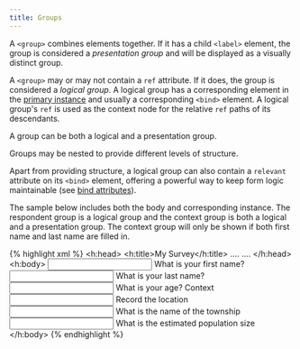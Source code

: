 ```yaml
---
title: Groups
---
```


A `<group>` combines elements together. If it has a child `<label>` element, the group is considered a _presentation group_ and will be displayed as a visually distinct group.

A `<group>` may or may not contain a `ref` attribute. If it does, the group is considered a _logical group_. A logical group has a corresponding element in the [primary instance](#instance) and usually a corresponding `<bind>` element. A logical group's `ref` is used as the context node for the relative `ref` paths of its descendants. 

A group can be both a logical and a presentation group. 

Groups may be nested to provide different levels of structure.

Apart from providing structure, a logical group can also contain a `relevant` attribute on its `<bind>` element, offering a powerful way to keep form logic maintainable (see [bind attributes](#bind-attributes)). 

The sample below includes both the body and corresponding instance. The respondent group is a logical group and the context group is both a logical and a presentation group. The context group will only be shown if both first name and last name are filled in.

{% highlight xml %}
<h:head>
    <h:title>My Survey</h:title>
    <model>
        <instance>
            <data id="mysurvey">
                <respondent>
                    <firstname/>
                    <lastname/>
                    <age/>
                </respondent>
                <context>
                    <location/>
                    <township/>
                    <population/>
                </context>
                <meta>
                    <instanceID/>
                </meta>
            </data>
        </instance>
        ....
        <bind nodeset="/data/context" 
              relevant="string-length(../respondent/firstname) > 0 and 
               string-length(../respondent/lastname) > 0" />
        ....
    </model>
</h:head>
<h:body>
    <group ref="/data/respondent">
        <input ref="firstname">
          <label>What is your first name?</label>
        </input>
        <input ref="lastname">
          <label>What is your last name?</label>
        </input>
        <input ref="age">
          <label>What is your age?</label>
        </input>
    </group>
    <group ref="/data/context">
        <label>Context</label>
        <input ref="location">
          <label>Record the location</label>
        </input>
        <input ref="township">
          <label>What is the name of the township</label>
        </input>
        <input ref="population">
          <label>What is the estimated population size</label>
        </input>
    </group>
</h:body>
{% endhighlight %}
